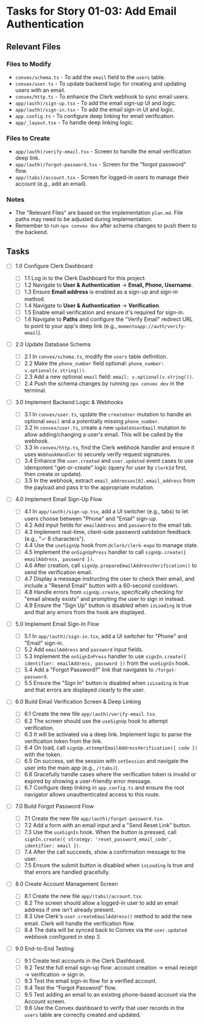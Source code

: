 # Tasks for Story 01-03: Add Email Authentication

## Relevant Files

### Files to Modify

- `convex/schema.ts` - To add the `email` field to the `users` table.
- `convex/user.ts` - To update backend logic for creating and updating users with an email.
- `convex/http.ts` - To enhance the Clerk webhook to sync email users.
- `app/(auth)/sign-up.tsx` - To add the email sign-up UI and logic.
- `app/(auth)/sign-in.tsx` - To add the email sign-in UI and logic.
- `app.config.ts` - To configure deep linking for email verification.
- `app/_layout.tsx` - To handle deep linking logic.

### Files to Create

- `app/(auth)/verify-email.tsx` - Screen to handle the email verification deep link.
- `app/(auth)/forgot-password.tsx` - Screen for the "forgot password" flow.
- `app/(tabs)/account.tsx` - Screen for logged-in users to manage their account (e.g., add an email).

### Notes

- The "Relevant Files" are based on the implementation `plan.md`. File paths may need to be adjusted during implementation.
- Remember to run `npx convex dev` after schema changes to push them to the backend.

## Tasks

- [ ] 1.0 Configure Clerk Dashboard

  - [ ] 1.1 Log in to the Clerk Dashboard for this project.
  - [ ] 1.2 Navigate to **User & Authentication** -> **Email, Phone, Username**.
  - [ ] 1.3 Ensure **Email address** is enabled as a sign-up and sign-in method.
  - [ ] 1.4 Navigate to **User & Authentication** -> **Verification**.
  - [ ] 1.5 Enable email verification and ensure it's required for sign-in.
  - [ ] 1.6 Navigate to **Paths** and configure the "Verify Email" redirect URL to point to your app's deep link (e.g., `momentoapp://auth/verify-email`).

- [ ] 2.0 Update Database Schema

  - [ ] 2.1 In `convex/schema.ts`, modify the `users` table definition.
  - [ ] 2.2 Make the `phone_number` field optional: `phone_number: v.optional(v.string())`.
  - [ ] 2.3 Add a new optional `email` field: `email: v.optional(v.string())`.
  - [ ] 2.4 Push the schema changes by running `npx convex dev` in the terminal.

- [ ] 3.0 Implement Backend Logic & Webhooks

  - [ ] 3.1 In `convex/user.ts`, update the `createUser` mutation to handle an optional `email` and a potentially missing `phone_number`.
  - [ ] 3.2 In `convex/user.ts`, create a new `updateUserEmail` mutation to allow adding/changing a user's email. This will be called by the webhook.
  - [ ] 3.3 In `convex/http.ts`, find the Clerk webhook handler and ensure it uses `WebhookHandler` to securely verify request signatures.
  - [ ] 3.4 Enhance the `user.created` and `user.updated` event cases to use idempotent "get-or-create" logic (query for user by `clerkId` first, then create or update).
  - [ ] 3.5 In the webhook, extract `email_addresses[0].email_address` from the payload and pass it to the appropriate mutation.

- [ ] 4.0 Implement Email Sign-Up Flow

  - [ ] 4.1 In `app/(auth)/sign-up.tsx`, add a UI switcher (e.g., tabs) to let users choose between "Phone" and "Email" sign-up.
  - [ ] 4.2 Add input fields for `emailAddress` and `password` to the email tab.
  - [ ] 4.3 Implement real-time, client-side password validation feedback (e.g., "✓ 8 characters").
  - [ ] 4.4 Use the `useSignUp` hook from `@clerk/clerk-expo` to manage state.
  - [ ] 4.5 Implement the `onSignUpPress` handler to call `signUp.create({ emailAddress, password })`.
  - [ ] 4.6 After creation, call `signUp.prepareEmailAddressVerification()` to send the verification email.
  - [ ] 4.7 Display a message instructing the user to check their email, and include a "Resend Email" button with a 60-second cooldown.
  - [ ] 4.8 Handle errors from `signUp.create`, specifically checking for "email already exists" and prompting the user to sign in instead.
  - [ ] 4.9 Ensure the "Sign Up" button is disabled when `isLoading` is true and that any errors from the hook are displayed.

- [ ] 5.0 Implement Email Sign-In Flow

  - [ ] 5.1 In `app/(auth)/sign-in.tsx`, add a UI switcher for "Phone" and "Email" sign-in.
  - [ ] 5.2 Add `emailAddress` and `password` input fields.
  - [ ] 5.3 Implement the `onSignInPress` handler to use `signIn.create({ identifier: emailAddress, password })` from the `useSignIn` hook.
  - [ ] 5.4 Add a "Forgot Password?" link that navigates to `/forgot-password`.
  - [ ] 5.5 Ensure the "Sign In" button is disabled when `isLoading` is true and that errors are displayed clearly to the user.

- [ ] 6.0 Build Email Verification Screen & Deep Linking

  - [ ] 6.1 Create the new file `app/(auth)/verify-email.tsx`.
  - [ ] 6.2 The screen should use the `useSignUp` hook to attempt verification.
  - [ ] 6.3 It will be activated via a deep link. Implement logic to parse the verification token from the link.
  - [ ] 6.4 On load, call `signUp.attemptEmailAddressVerification({ code })` with the token.
  - [ ] 6.5 On success, set the session with `setSession` and navigate the user into the main app (e.g., `/(tabs)`).
  - [ ] 6.6 Gracefully handle cases where the verification token is invalid or expired by showing a user-friendly error message.
  - [ ] 6.7 Configure deep linking in `app.config.ts` and ensure the root navigator allows unauthenticated access to this route.

- [ ] 7.0 Build Forgot Password Flow

  - [ ] 7.1 Create the new file `app/(auth)/forgot-password.tsx`.
  - [ ] 7.2 Add a form with an email input and a "Send Reset Link" button.
  - [ ] 7.3 Use the `useSignIn` hook. When the button is pressed, call `signIn.create({ strategy: 'reset_password_email_code', identifier: email })`.
  - [ ] 7.4 After the call succeeds, show a confirmation message to the user.
  - [ ] 7.5 Ensure the submit button is disabled when `isLoading` is true and that errors are handled gracefully.

- [ ] 8.0 Create Account Management Screen

  - [ ] 8.1 Create the new file `app/(tabs)/account.tsx`.
  - [ ] 8.2 The screen should allow a logged-in user to add an email address if one isn't already present.
  - [ ] 8.3 Use Clerk's `user.createEmailAddress()` method to add the new email. Clerk will handle the verification flow.
  - [ ] 8.4 The data will be synced back to Convex via the `user.updated` webhook configured in step 3.

- [ ] 9.0 End-to-End Testing
  - [ ] 9.1 Create test accounts in the Clerk Dashboard.
  - [ ] 9.2 Test the full email sign-up flow: account creation -> email receipt -> verification -> sign in.
  - [ ] 9.3 Test the email sign-in flow for a verified account.
  - [ ] 9.4 Test the "Forgot Password" flow.
  - [ ] 9.5 Test adding an email to an existing phone-based account via the Account screen.
  - [ ] 9.6 Use the Convex dashboard to verify that user records in the `users` table are correctly created and updated.
